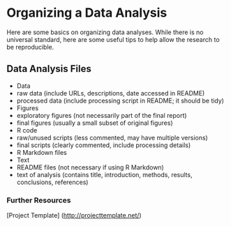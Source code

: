 Organizing a Data Analysis
==========================
Here are some basics on organizing data analyses. While there is no universal standard, here are some useful tips to help allow the research to be reproducible.

Data Analysis Files
-------------------
* Data
 * raw data (include URLs, descriptions, date accessed in README)
 * processed data (include processing script in README; it should be tidy)
* Figures
 * exploratory figures (not necessarily part of the final report)
 * final figures (usually a small subset of original figures)
* R code
 * raw/unused scripts (less commented, may have multiple versions)
 * final scripts (clearly commented, include processing details)
 * R Markdown files
* Text
 * README files (not necessary if using R Markdown)
 * text of analysis (contains title, introduction, methods, results, conclusions, references)
 
### Further Resources
[Project Template] (http://projecttemplate.net/)
